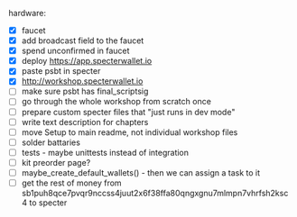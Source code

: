 hardware:

- [x] faucet
- [x] add broadcast field to the faucet
- [x] spend unconfirmed in faucet
- [x] deploy https://app.specterwallet.io
- [x] paste psbt in specter
- [x] http://workshop.specterwallet.io
- [ ] make sure psbt has final_scriptsig
- [ ] go through the whole workshop from scratch once
- [ ] prepare custom specter files that "just runs in dev mode"
- [ ] write text description for chapters
- [ ] move Setup to main readme, not individual workshop files
- [ ] solder battaries
- [ ] tests - maybe unittests instead of integration
- [ ] kit preorder page?
- [ ] maybe_create_default_wallets() - then we can assign a task to it
- [ ] get the rest of money from sb1puh8qce7pvqr9nccss4juut2x6f38ffa80qngxgnu7mlmpn7vhrfsh2ksc4 to specter
